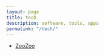 ```yaml
---
layout: page
title: tech
description: software, tools, apps
permalink: "/tech/"
---
```


* [ZooZoo](ZooZoo)


